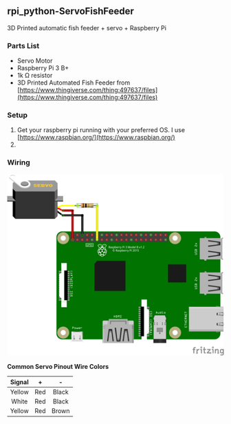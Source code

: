 ## rpi_python-ServoFishFeeder
3D Printed automatic fish feeder  + servo + Raspberry Pi

### Parts List

 - Servo Motor
 - Raspberry Pi 3 B+
 - 1k &ohm; resistor
 - 3D Printed Automated Fish Feeder from [https://www.thingiverse.com/thing:497637/files](https://www.thingiverse.com/thing:497637/files)
 
 

### Setup
1. Get your raspberry pi running with your preferred OS.  I use [https://www.raspbian.org/](https://www.raspbian.org/)
2. 

### Wiring
![raspberry pi wiring](/images/rpi_fish_feeder_bb.png)

**Common Servo Pinout Wire Colors**

| Signal | + | - |
| :---: | :---: | :---: |
| Yellow | Red | Black |
| White| Red | Black |
| Yellow | Red | Brown |



<!--stackedit_data:
eyJoaXN0b3J5IjpbLTExOTAxMDI5NjEsLTIxMDgxNzA4NDcsMj
EyNTUzOTM3OSwtNTI3NjM4MTk0LC0xMTU1Njk0OTE4LC04MjQ3
OTk5NDAsMzMyNDU1OTEsMTQ0Mzc5NTg1MiwtMTUzNjE5Mzk1NS
wxMjQwNTMzMjI0XX0=
-->